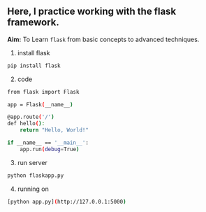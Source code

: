 ## Here, I practice working with the flask framework.

**Aim:** To Learn `flask` from basic concepts to advanced techniques.

1. install flask
```bash
pip install flask
```
2. code
```bash
from flask import Flask

app = Flask(__name__)

@app.route('/')
def hello():
    return "Hello, World!"

if __name__ == '__main__':
    app.run(debug=True)
```
3. run server
```bash
python flaskapp.py
```
4. running on
```bash
[python app.py](http://127.0.0.1:5000)
```
